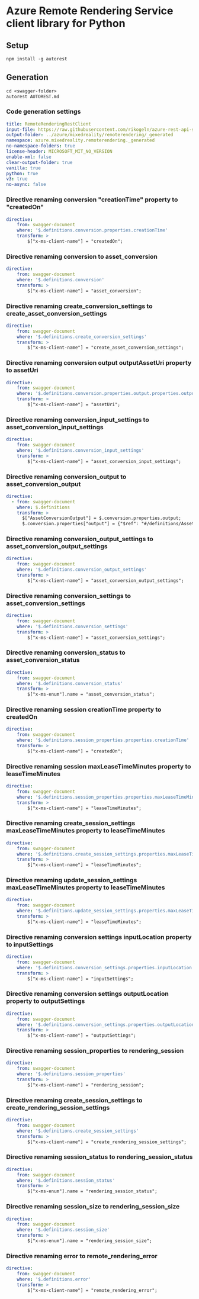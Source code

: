 # Azure Remote Rendering Service client library for Python

## Setup

```ps
npm install -g autorest
```

## Generation

```ps
cd <swagger-folder>
autorest AUTOREST.md
```

### Code generation settings

```yaml
title: RemoteRenderingRestClient
input-file: https://raw.githubusercontent.com/rikogeln/azure-rest-api-specs/c90870a194ab90b29760ab06ea7d18c4573a7d93/specification/mixedreality/data-plane/Microsoft.MixedReality/stable/2021-01-01/mr-arr.json
output-folder: ../azure/mixedreality/remoterendering/_generated
namespace: azure.mixedreality.remoterendering._generated
no-namespace-folders: true
license-header: MICROSOFT_MIT_NO_VERSION
enable-xml: false
clear-output-folder: true
vanilla: true
python: true
v3: true
no-async: false
```

### Directive renaming conversion "creationTime" property to "createdOn"

``` yaml
directive:
    from: swagger-document
    where: '$.definitions.conversion.properties.creationTime'
    transform: >
        $["x-ms-client-name"] = "createdOn";
```

### Directive renaming conversion to asset_conversion

``` yaml
directive:
    from: swagger-document
    where: '$.definitions.conversion'
    transform: >
        $["x-ms-client-name"] = "asset_conversion";
```

### Directive renaming create_conversion_settings to create_asset_conversion_settings

``` yaml
directive:
    from: swagger-document
    where: '$.definitions.create_conversion_settings'
    transform: >
        $["x-ms-client-name"] = "create_asset_conversion_settings";
```

### Directive renaming conversion output outputAssetUri property to assetUri

``` yaml
directive:
    from: swagger-document
    where: '$.definitions.conversion.properties.output.properties.outputAssetUri'
    transform: >
        $["x-ms-client-name"] = "assetUri";
```

### Directive renaming conversion_input_settings to asset_conversion_input_settings

``` yaml
directive:
    from: swagger-document
    where: '$.definitions.conversion_input_settings'
    transform: >
        $["x-ms-client-name"] = "asset_conversion_input_settings";
```

### Directive renaming conversion_output to asset_conversion_output

``` yaml
directive:
  - from: swagger-document
    where: $.definitions
    transform: >
      $["AssetConversionOutput"] = $.conversion.properties.output;
      $.conversion.properties["output"] = {"$ref": "#/definitions/AssetConversionOutput"};
```

### Directive renaming conversion_output_settings to asset_conversion_output_settings

``` yaml
directive:
    from: swagger-document
    where: '$.definitions.conversion_output_settings'
    transform: >
        $["x-ms-client-name"] = "asset_conversion_output_settings";
```

### Directive renaming conversion_settings to asset_conversion_settings

``` yaml
directive:
    from: swagger-document
    where: '$.definitions.conversion_settings'
    transform: >
        $["x-ms-client-name"] = "asset_conversion_settings";
```

### Directive renaming conversion_status to asset_conversion_status

``` yaml
directive:
    from: swagger-document
    where: '$.definitions.conversion_status'
    transform: >
        $["x-ms-enum"].name = "asset_conversion_status";
```

### Directive renaming session creationTime property to createdOn

``` yaml
directive:
    from: swagger-document
    where: '$.definitions.session_properties.properties.creationTime'
    transform: >
        $["x-ms-client-name"] = "createdOn";
```

### Directive renaming session maxLeaseTimeMinutes property to leaseTimeMinutes

``` yaml
directive:
    from: swagger-document
    where: '$.definitions.session_properties.properties.maxLeaseTimeMinutes'
    transform: >
        $["x-ms-client-name"] = "leaseTimeMinutes";
```

### Directive renaming create_session_settings maxLeaseTimeMinutes property to leaseTimeMinutes

``` yaml
directive:
    from: swagger-document
    where: '$.definitions.create_session_settings.properties.maxLeaseTimeMinutes'
    transform: >
        $["x-ms-client-name"] = "leaseTimeMinutes";
```

### Directive renaming update_session_settings maxLeaseTimeMinutes property to leaseTimeMinutes

``` yaml
directive:
    from: swagger-document
    where: '$.definitions.update_session_settings.properties.maxLeaseTimeMinutes'
    transform: >
        $["x-ms-client-name"] = "leaseTimeMinutes";
```


### Directive renaming conversion settings inputLocation property to inputSettings

``` yaml
directive:
    from: swagger-document
    where: '$.definitions.conversion_settings.properties.inputLocation'
    transform: >
        $["x-ms-client-name"] = "inputSettings";
```

### Directive renaming conversion settings outputLocation property to outputSettings

``` yaml
directive:
    from: swagger-document
    where: '$.definitions.conversion_settings.properties.outputLocation'
    transform: >
        $["x-ms-client-name"] = "outputSettings";
```

### Directive renaming session_properties to rendering_session

``` yaml
directive:
    from: swagger-document
    where: '$.definitions.session_properties'
    transform: >
        $["x-ms-client-name"] = "rendering_session";
```

### Directive renaming create_session_settings to create_rendering_session_settings

``` yaml
directive:
    from: swagger-document
    where: '$.definitions.create_session_settings'
    transform: >
        $["x-ms-client-name"] = "create_rendering_session_settings";
```

### Directive renaming session_status to rendering_session_status

``` yaml
directive:
    from: swagger-document
    where: '$.definitions.session_status'
    transform: >
        $["x-ms-enum"].name = "rendering_session_status";
```

### Directive renaming session_size to rendering_session_size

``` yaml
directive:
    from: swagger-document
    where: '$.definitions.session_size'
    transform: >
        $["x-ms-enum"].name = "rendering_session_size";
```

### Directive renaming error to remote_rendering_error

``` yaml
directive:
    from: swagger-document
    where: '$.definitions.error'
    transform: >
        $["x-ms-client-name"] = "remote_rendering_error";
```
